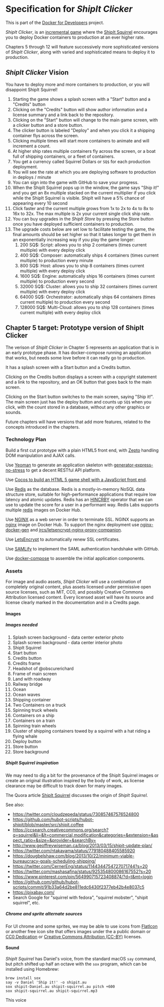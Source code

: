 # Specification for _ShipIt Clicker_

This is part of the [Docker for Developers](https://github.com/ModusCreateOrg/docker-book) project.

_ShipIt Clicker_, is an [incremental game](https://en.wikipedia.org/wiki/Incremental_game) where the [ShipIt Squirrel](https://www.quora.com/On-GitHub-what-is-the-significance-of-the-Ship-It-squirrel) encourages you to deploy Docker containers to production at an ever higher rate. 

Chapters 5 through 12 will feature successively more sophisticated versions of _ShipIt Clicker_, along with varied and sophisticated means to deploy it to production.

## _ShipIt Clicker_ Vision

You have to deploy more and more containers to production, or you will disappoint ShipIt Squirrel!

1. Starting the game shows a splash screen with a "Start" button and a "Credits" button
1. Clicking on the "Credits" button will show author information and a license summary and a link back to the repository.
1. Clicking on the "Start" button will change to the main game screen, with a clicker button and a store button.
1. The clicker button is labeled "Deploy" and when you click it a shipping container flys across the screen. 
1. Clicking multiple times will start more containers to animate and will increment a count. 
1. At higher ship rates multiple containers fly across the screen, or a boat full of shipping containers, or a fleet of containers.
1. You get a currency called Squirrel Dollars or `SQ$` for each production deployment. 
1. You will see the rate at which you are deploying software to production in deploys / minute
1. You can sign into the game with GitHub to save your progress.
1. When the ShipIt Squirrel pops up in the window, the game says "Ship it!" and you get an 8x multiple stacked on the current multiplier if you click while the ShipIt Squirrel is visible. ShipIt will have a 5% chance of appearing every 10 second
1. Click faster and the current multiple grows from 1x to 2x to 4x to 8x to 16x to 32x. The max multiple is 2x your current single click ship rate.
1. You can buy upgrades in the _ShipIt Store_ by pressing the Store button  once you have deployed sufficient containers to production. 
1. The upgrade costs below are set low to facilitate testing the game, the final amounts should be set higher so that it takes longer to get them in an exponentially increasing way if you play the game longer: 
   1. 200 SQ$: Script: allows you to ship 2 containers (times current multiple) with every deploy click
   1. 400 SQ$: Composer: automatically ships 4 containers (times current multiple) to production every minute
   1. 800 SQ$: Host: allows you to ship 8 containers (times current multiple) with every deploy click
   1. 1600 SQ$: Engine: automatically ships 16 containers (times current multiple) to production every second
   1. 32000 SQ$: Cluster: allows you to ship 32 containers (times current multiple) with every deploy click
   1. 64000 SQ$: Orchestrator: automatically ships 64 containers (times current multiple) to production every second
   1. 128000 SQ$: Multi-Cloud: allows you to ship 128 containers (times current multiple) with every deploy click


## Chapter 5 target: Prototype version of ShipIt Clicker

The verison of _ShipIt Clicker_ in Chapter 5 represents an application that is in an early prototype phase. It has docker-compose running an application that works, but needs some love before it can really go to production.

It has a splash screen with a Start button and a Credits button. 

Clicking on the Credits button displays a screen with a copyright statement and a link to the repository, and an OK button that goes back to the main screen.

Clicking on the Start button switches to the main screen, saying "Ship it!". The main screen just has the deploy button and counts up `SQ$` when you click, with the count stored in a database, without any other graphics or sounds. 

Future chapters will have versions that add more features, related to the concepts introduced in the chapters.

### Technology Plan

Build a first cut prototype with a plain HTML5 front end, with [Zepto](https://zeptojs.com/) handling DOM manipulation and AJAX calls.

Use [Yeoman](https://yeoman.io/) to generate an application skeleton with [generator-express-no-stress](https://github.com/cdimascio/generator-express-no-stress) to get a decent RESTful API platform.

Use [Cocos to build an HTML 5 game shell with a JavaScript front end](https://www.cocos.com/en/creator).

Use [Redis](https://redis.io/) as the database. Redis is a mostly-in-memory NoSQL data structure store, suitable for high-performance applications that require low latency and atomic updates. Redis has an [HINCRBY](https://redis.io/commands/hincrby) operator that we can use to update the score for a user in a performant way. Redis Labs supports multiple [redis](https://hub.docker.com/_/redis/) images on Docker Hub.

Use [NGINX](https://www.nginx.com/) as a web server in order to terminate SSL. NGINX supports an [nginx](https://hub.docker.com/_/nginx/) image on Docker Hub. To support the nginx deployment use [nginx-docker-gen](https://github.com/jwilder/docker-gen) and [jrcs/letsencrypt-nginx-proxy-companion](https://github.com/JrCs/docker-letsencrypt-nginx-proxy-companion).

Use [LetsEncrypt](https://letsencrypt.org/) to automatically renew SSL certificates.

Use [SAMLify](https://github.com/tngan/samlify) to implement the SAML authentication handshake with GitHub.

Use [docker-compose](https://docs.docker.com/compose/) to assemble the initial application components.

### Assets

For image and audio assets, _Shipit Clicker_ will use a combination of completely original content, plus assets licensed under permissive open source licenses, such as MIT, CC0, and possibly Creative Commons Attribution licensed content. Every licensed asset will have its source and license clearly marked in the documentation and in a Credits page.

#### Images

##### Images needed

1. Splash screen background - data center exterior photo
1. Splash screen background - data center interior photo
1. ShipIt Squirrel
1. Start button
1. Credits button
1. Credits frame
1. Headshot of @obscurerichard
1. Frame of main screen
1. Land with roadway
1. Railway bridge
1. Ocean
1. Ocean waves
1. Shipping container
1. Two Containers on a truck
1. Spinning truck wheels
1. Containers on a ship
1. Containers on a train
1. Spinning train wheels
1. Cluster of shipping containers towed by a squirrel with a hat riding a flying whale
1. Deploy button
1. Store button
1. Store background

##### ShipIt Squirrel inspiration
We may need to dig a bit for the provenance of the ShipIt Squirrel images or create an original illustration inspired by the body of work, as license clearance may be difficult to track down for many images. 

The Quora article [ShipIt Squirrel](https://www.quora.com/On-GitHub-what-is-the-significance-of-the-Ship-It-squirrel) discusses the origin of _ShipIt Squirrel_. 

See also: 

* https://twitter.com/cloudzepeda/status/730857467576524800
* https://github.com/hubot-scripts/hubot-shipit/blob/master/src/shipit.coffee
* https://ccsearch.creativecommons.org/search?q=squirrel&li=&lt=commercial,modification&categories=&extension=&aspect_ratio=&size=&provider=&searchBy=
* http://www.geoffreywiseman.ca/blog/2013/03/15/shipit-update-plan/
* https://twitter.com/ntakayama/status/779180488405585920
* https://dougbelshaw.com/blog/2013/10/22/minimum-viable-bureaucracy-goals-scheduling-shipping/
* https://twitter.com/CernerEng/status/1144344754727071744?s=20
* https://twitter.com/mashasafina/status/925354800086167552?s=20
* https://www.pinterest.com/pin/564990715723408874/?d=t&mt=login
* https://github.com/github/hubot-scripts/commit/91b33a64d2be811edc6430f2377eb42b4e8037c5
* https://pixabay.com/
* Search Google for "squirrel with fedora", "squirrel mobster", "shipit squirrel", etc.

##### Chrome and sprite alternate sources
For UI chrome and some sprites, we may be able to use icons from [FlatIcon](https://www.flaticon.com/) or another free icon site that offers images under the a public domain or [CC0 Dedication](https://creativecommons.org/share-your-work/public-domain/cc0/) or [Creative Commons Attribution (CC-BY)](https://creativecommons.org/use-remix/cc-licenses/#by) licenses.

#### Sound

_ShipIt Squirrel_ has Daniel's voice, from the standard macOS `say` command, but pitch shifted up half an octave with the `sox` program, which can be installed using Homebrew:

```shell
brew install sox
say -v Daniel 'Ship it!' -o shipit.au
sox shipit-Daniel.au shipit-squirrel.au pitch +600
sox shipit-squirrel.au shipit-squirrel.mp3
```

This voice 
